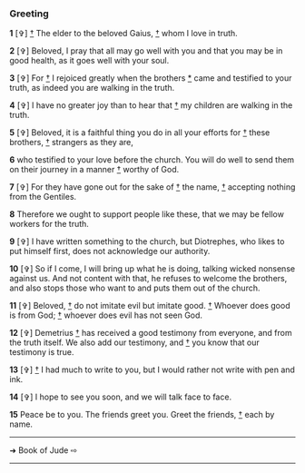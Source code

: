 ### Greeting

**1** [✞] [†](#a3_Jhontext_EFN1) The elder to the beloved Gaius, [†](#a3_Jhontext_EFN2) whom I love in truth.

**2** [✞] Beloved, I pray that all may go well with you and that you may be in good health, as it goes well with your soul.

**3** [✞] For [†](#a3_Jhontext_EFN3) I rejoiced greatly when the brothers [*](#n3_Jn_NC1) came and testified to your truth, as indeed you are walking in the truth.

**4** [✞] I have no greater joy than to hear that [†](#a3_Jhontext_EFN4) my children are walking in the truth.

**5** [✞] Beloved, it is a faithful thing you do in all your efforts for [†](#a3_Jhontext_EFN5) these brothers, [†](#a3_Jhontext_EFN6) strangers as they are,

**6**  who testified to your love before the church. You will do well to send them on their journey in a manner [†](#a3_Jhontext_EFN7) worthy of God.

**7** [✞] For they have gone out for the sake of [†](#a3_Jhontext_EFN8) the name, [†](#a3_Jhontext_EFN9) accepting nothing from the Gentiles.

**8**  Therefore we ought to support people like these, that we may be fellow workers for the truth.

**9** [✞] I have written something to the church, but Diotrephes, who likes to put himself first, does not acknowledge our authority.

**10** [✞] So if I come, I will bring up what he is doing, talking wicked nonsense against us. And not content with that, he refuses to welcome the brothers, and also stops those who want to and puts them out of the church.

**11** [✞] Beloved, [†](#a3_Jhontext_EFN10) do not imitate evil but imitate good. [†](#a3_Jhontext_EFN11) Whoever does good is from God; [†](#a3_Jhontext_EFN12) whoever does evil has not seen God.

**12** [✞] Demetrius [†](#a3_Jhontext_EFN13) has received a good testimony from everyone, and from the truth itself. We also add our testimony, and [†](#a3_Jhontext_EFN14) you know that our testimony is true.

**13** [✞] [†](#a3_Jhontext_EFN15) I had much to write to you, but I would rather not write with pen and ink.

**14** [✞] I hope to see you soon, and we will talk face to face.

**15**  Peace be to you. The friends greet you. Greet the friends, [†](#a3_Jhontext_EFN16) each by name.


---

➜ Book of Jude ⇨

---

